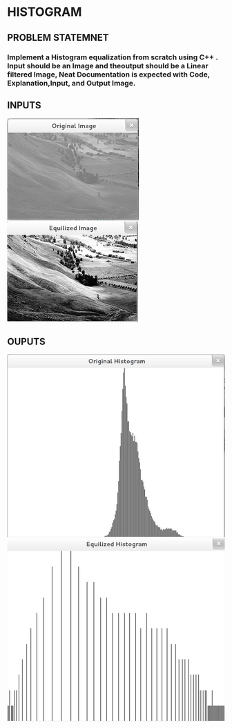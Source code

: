 # HISTOGRAM
## PROBLEM STATEMNET

### Implement a Histogram equalization from scratch using C++ .  Input should be an Image and theoutput should be a Linear filtered Image, Neat Documentation is expected with Code, Explanation,Input, and Output Image.

## INPUTS
![](input(a).jpg)
![](input(b).jpg)

## OUPUTS
![](output(a).jpg)
![](output(b).jpg)
